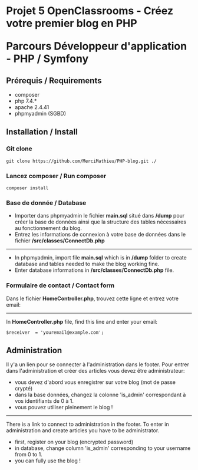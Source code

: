 # <p>Projet 5 OpenClassrooms - Créez votre premier blog en PHP</p> <p>Parcours Développeur d'application - PHP / Symfony</p>

## Prérequis / Requirements
*   composer
*   php 7.4.*
*   apache 2.4.41
*   phpmyadmin (SGBD)

## Installation / Install

### Git clone

    git clone https://github.com/MerciMathieu/PHP-blog.git ./

### Lancez composer / Run composer

    composer install

### Base de donnée / Database

*   Importer dans phpmyadmin le fichier **main.sql** situé dans **/dump** pour créer la base de données ainsi que la structure des tables nécessaires au fonctionnement du blog. 
*   Entrez les informations de connexion à votre base de données dans le fichier **/src/classes/ConnectDb.php**

---

*   In phpmyadmin, import file **main.sql** which is in **/dump** folder to create database and tables needed to make the blog working fine. 
*   Enter database informations in **/src/classes/ConnectDb.php** file. 

### Formulaire de contact / Contact form

Dans le fichier  **HomeController.php**, trouvez cette ligne et entrez votre email: 

---

In  **HomeController.php** file, find this line and enter your email:

    $receiver  = 'youremail@example.com';

## Administration

Il y'a un lien pour se connecter à l'administration dans le footer. 
Pour entrer dans l'administration et créer des articles vous devez être administrateur:
*   vous devez d'abord vous enregistrer sur votre blog (mot de passe crypté)
*   dans la base données, changez la colonne 'is_admin' correspondant à vos identifiants de 0 à 1.
*   vous pouvez utiliser pleinement le blog !

---

There is a link to connect to administration in the footer.
To enter in administration and create articles you have to be administrator. 
*   first, register on your blog (encrypted password)
*   in database, change column 'is_admin' corresponding to your username from 0 to 1.
*   you can fully use the blog !
